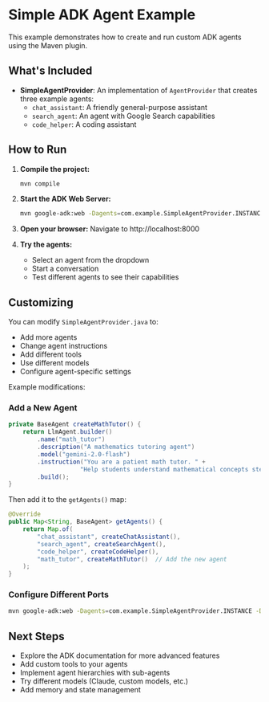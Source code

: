 # Simple ADK Agent Example

This example demonstrates how to create and run custom ADK agents using the Maven plugin.

## What's Included

- **SimpleAgentProvider**: An implementation of `AgentProvider` that creates three example agents:
  - `chat_assistant`: A friendly general-purpose assistant
  - `search_agent`: An agent with Google Search capabilities
  - `code_helper`: A coding assistant

## How to Run

1. **Compile the project:**
   ```bash
   mvn compile
   ```

2. **Start the ADK Web Server:**
   ```bash
   mvn google-adk:web -Dagents=com.example.SimpleAgentProvider.INSTANCE
   ```

3. **Open your browser:**
   Navigate to http://localhost:8000

4. **Try the agents:**
   - Select an agent from the dropdown
   - Start a conversation
   - Test different agents to see their capabilities

## Customizing

You can modify `SimpleAgentProvider.java` to:
- Add more agents
- Change agent instructions
- Add different tools
- Use different models
- Configure agent-specific settings

Example modifications:

### Add a New Agent
```java
private BaseAgent createMathTutor() {
    return LlmAgent.builder()
        .name("math_tutor")
        .description("A mathematics tutoring agent")
        .model("gemini-2.0-flash")
        .instruction("You are a patient math tutor. " +
                    "Help students understand mathematical concepts step by step.")
        .build();
}
```

Then add it to the `getAgents()` map:
```java
@Override
public Map<String, BaseAgent> getAgents() {
    return Map.of(
        "chat_assistant", createChatAssistant(),
        "search_agent", createSearchAgent(),
        "code_helper", createCodeHelper(),
        "math_tutor", createMathTutor()  // Add the new agent
    );
}
```

### Configure Different Ports
```bash
mvn google-adk:web -Dagents=com.example.SimpleAgentProvider.INSTANCE -Dport=9090
```

## Next Steps

- Explore the ADK documentation for more advanced features
- Add custom tools to your agents
- Implement agent hierarchies with sub-agents
- Try different models (Claude, custom models, etc.)
- Add memory and state management